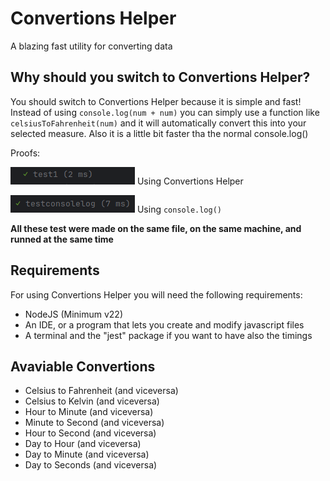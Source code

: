 # Convertions Helper
A blazing fast utility for converting data 

## Why should you switch to Convertions Helper?
You should switch to Convertions Helper because it is simple and fast!  Instead of using ```console.log(num + num)``` you can simply use a function like ```celsiusToFahrenheit(num)``` and it will automatically convert this into your selected measure.  Also it is a little bit faster tha the normal console.log() 

Proofs:

![test1](/images/test1.png)  Using Convertions Helper

![testconsolelog](/images/testconsolelog.png) Using ```console.log()```

**All these test were made on the same file, on the same machine, and runned at the same time**


## Requirements
For using Convertions Helper you will need the following requirements:
- NodeJS (Minimum v22)
- An IDE, or a program that lets you create and modify javascript files
- A terminal and the "jest" package if you want to have also the timings


## Avaviable Convertions
- Celsius to Fahrenheit (and viceversa)
- Celsius to Kelvin (and viceversa)
- Hour to Minute (and viceversa)
- Minute to Second (and viceversa)
- Hour to Second (and viceversa)
- Day to Hour (and viceversa)
- Day to Minute (and viceversa)
- Day to Seconds (and viceversa)